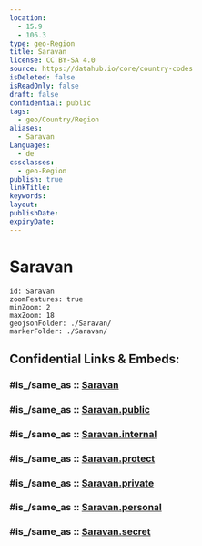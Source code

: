 ```yaml
---
location:
  - 15.9
  - 106.3
type: geo-Region
title: Saravan
license: CC BY-SA 4.0
source: https://datahub.io/core/country-codes
isDeleted: false
isReadOnly: false
draft: false
confidential: public
tags:
  - geo/Country/Region
aliases:
  - Saravan
Languages:
  - de
cssclasses:
  - geo-Region
publish: true
linkTitle:
keywords:
layout:
publishDate:
expiryDate:
---
```


# Saravan

```leaflet
id: Saravan
zoomFeatures: true 
minZoom: 2 
maxZoom: 18
geojsonFolder: ./Saravan/
markerFolder: ./Saravan/
```


## Confidential Links & Embeds: 

### #is_/same_as :: [Saravan](/_Standards/Earth/Continent/Asia/Asia~South~East/Laos/Provinces~Laos/Saravan.md) 

### #is_/same_as :: [Saravan.public](/_public/Earth/Continent/Asia/Asia~South~East/Laos/Provinces~Laos/Saravan.public.md) 

### #is_/same_as :: [Saravan.internal](/_internal/Earth/Continent/Asia/Asia~South~East/Laos/Provinces~Laos/Saravan.internal.md) 

### #is_/same_as :: [Saravan.protect](/_protect/Earth/Continent/Asia/Asia~South~East/Laos/Provinces~Laos/Saravan.protect.md) 

### #is_/same_as :: [Saravan.private](/_private/Earth/Continent/Asia/Asia~South~East/Laos/Provinces~Laos/Saravan.private.md) 

### #is_/same_as :: [Saravan.personal](/_personal/Earth/Continent/Asia/Asia~South~East/Laos/Provinces~Laos/Saravan.personal.md) 

### #is_/same_as :: [Saravan.secret](/_secret/Earth/Continent/Asia/Asia~South~East/Laos/Provinces~Laos/Saravan.secret.md)

